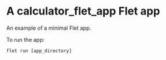 # A calculator_flet_app Flet app

An example of a minimal Flet app.

To run the app:

```
flet run [app_directory]
```